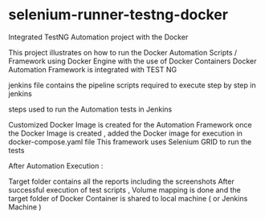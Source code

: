 # selenium-runner-testng-docker
Integrated TestNG Automation project  with the Docker 



This project illustrates on how to run the Docker Automation Scripts / Framework using Docker Engine with the use of Docker Containers 
Docker Automation Framework is integrated with TEST NG 

jenkins file contains the pipeline scripts required to execute step by step in jenkins

steps used to run the Automation tests in Jenkins

Customized Docker Image is created for the Automation Framework
once the Docker Image is created , added the Docker image for execution in docker-compose.yaml file
This framework uses Selenium GRID to run the tests



After Automation Execution : 

Target folder contains all the reports including the screenshots
After successful execution of test scripts , Volume mapping is done and the target folder of Docker Container is shared to local machine ( or Jenkins Machine ) 

